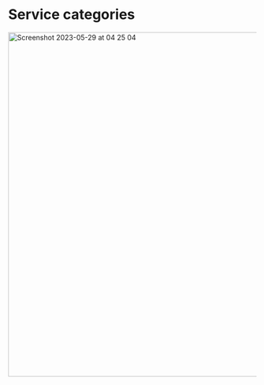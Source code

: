# Service categories

<img width="697" alt="Screenshot 2023-05-29 at 04 25 04" src="https://github.com/thilina4321/aws/assets/38967633/54648fe2-1eb8-4e97-a044-680d73b3e210">
